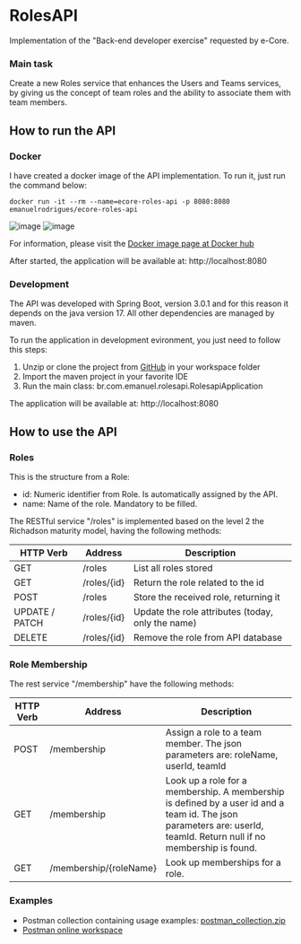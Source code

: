 # RolesAPI

Implementation of the "Back-end developer exercise" requested by e-Core.

### Main task
Create a new Roles service that enhances the Users and Teams services, by giving us the concept of team roles and the ability to associate them with team members.

## How to run the API

### Docker

I have created a docker image of the API implementation. To run it, just run the command below:

```
docker run -it --rm --name=ecore-roles-api -p 8080:8080 emanuelrodrigues/ecore-roles-api 
```
![image](https://user-images.githubusercontent.com/1282312/209581938-ea0b6819-2220-4fc9-b62f-22d0706c87a0.png)
![image](https://user-images.githubusercontent.com/1282312/209581953-f69832ad-7693-40b6-a580-09dca1cd2a83.png)

For information, please visit the [Docker image page at Docker hub](https://hub.docker.com/repository/docker/emanuelrodrigues/ecore-roles-api)

After started, the application will be available at: http://localhost:8080

### Development

The API was developed with Spring Boot, version 3.0.1 and for this reason it depends on the java version 17. All other dependencies are managed by maven.

To run the application in development evironment, you just need to follow this steps:

1) Unzip or clone the project from [GitHub](https://github.com/emanuelcruzrodrigues/RolesAPI) in your workspace folder 
2) Import the maven project in your favorite IDE
3) Run the main class: br.com.emanuel.rolesapi.RolesapiApplication

The application will be available at: http://localhost:8080

## How to use the API

### Roles

This is the structure from a Role:
- id: Numeric identifier from Role. Is automatically assigned by the API.
- name: Name of the role. Mandatory to be filled.

The RESTful service "/roles" is implemented based on the level 2 the Richadson maturity model, having the following methods:

| HTTP Verb| Address | Description |
| --------- | -------- | --------- |
| GET | /roles | List all roles stored |
| GET | /roles/{id} | Return the role related to the id |
| POST | /roles | Store the received role, returning it  |
| UPDATE / PATCH | /roles/{id} | Update the role attributes (today, only the name) |
| DELETE | /roles/{id} | Remove the role from API database |

### Role Membership

The rest service "/membership" have the following methods:

| HTTP Verb| Address | Description |
| --------- | -------- | --------- |
| POST | /membership | Assign a role to a team member. The json parameters are: roleName, userId, teamId |
| GET | /membership | Look up a role for a membership. A membership is defined by a user id and a team id. The json parameters are: userId, teamId. Return null if no membership is found.|
| GET | /membership/{roleName} | Look up memberships for a role.|

### Examples

- Postman collection containing usage examples: [postman_collection.zip](https://github.com/emanuelcruzrodrigues/RolesAPI/files/10304999/postman_collection.zip)
- [Postman online workspace](https://www.postman.com/lunar-module-cosmologist-55605270/workspace/e-core-challenge-rolesapi/)

